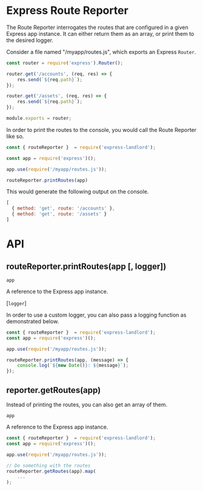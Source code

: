 # Express Route Reporter

The Route Reporter interrogates the routes that are configured in a given Express app instance. It can either return them as an array, or print them to the desired logger.

Consider a file named "/myapp/routes.js", which exports an Express `Router`.

```javascript
const router = require('express').Router();

router.get('/accounts', (req, res) => {
    res.send(`${req.path}`);
});

router.get('/assets', (req, res) => {
    res.send(`${req.path}`);
});

module.exports = router;
```

In order to print the routes to the console, you would call the Route Reporter like so.

```javascript
const { routeReporter }  = require('express-landlord');

const app = require('express')();

app.use(require('/myapp/routes.js'));

routeReporter.printRoutes(app)
```

This would generate the following output on the console.

```javascript
[
  { method: 'get', route: '/accounts' },
  { method: 'get', route: '/assets' }
]
```

# API

## **routeReporter.printRoutes(app [, logger])**

`app`

A reference to the Express app instance.

[`logger`]

In order to use a custom logger, you can also pass a logging function as demonstrated below.

```javascript
const { routeReporter }  = require('express-landlord');
const app = require('express')();

app.use(require('/myapp/routes.js'));

routeReporter.printRoutes(app, (message) => {
    console.log(`${new Date()}: ${message}`);
});
```

##  **reporter.getRoutes(app)**

Instead of printing the routes, you can also get an array of them.

`app`

A reference to the Express app instance.

```javascript
const { routeReporter }  = require('express-landlord');
const app = require('express')();

app.use(require('/myapp/routes.js'));

// Do something with the routes
routeReporter.getRoutes(app).map(
    ...
);
```



